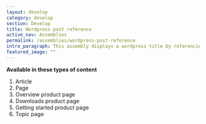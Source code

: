 ```yaml
---
layout: develop
category: develop
section: Develop
title: Wordpress post reference
active_nav: Assemblies
permalink: /assemblies/wordpress-post-reference
intro_paragraph: This assembly displays a wordpress title by referencing the wordpress post node.
featured_image: ""
---
```

**Available in these types of content**

1. Article
2. Page
3. Overview product page
4. Downloads product page
5. Getting started product page
6. Topic page